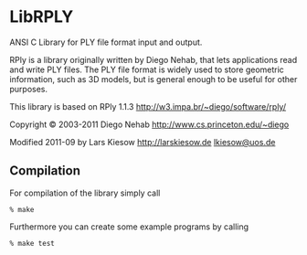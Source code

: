 # LibRPLY

ANSI C Library for PLY file format input and output.

RPly is a library originally written by Diego Nehab, that lets applications
read and write PLY files. The PLY file format is widely used to store geometric
information, such as 3D models, but is general enough to be useful for other
purposes.

This library is based on RPly 1.1.3 http://w3.impa.br/~diego/software/rply/

Copyright © 2003-2011 Diego Nehab http://www.cs.princeton.edu/~diego

Modified 2011-09 by Lars Kiesow http://larskiesow.de lkiesow@uos.de

## Compilation

For compilation of the library simply call

    % make

Furthermore you can create some example programs by calling

    % make test


